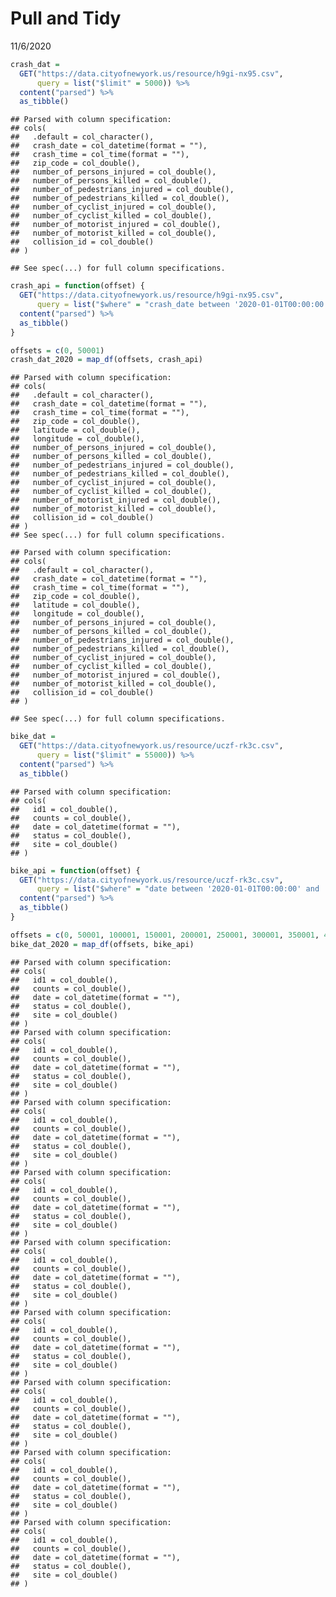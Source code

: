 Pull and Tidy
================
11/6/2020

``` r
crash_dat = 
  GET("https://data.cityofnewyork.us/resource/h9gi-nx95.csv", 
      query = list("$limit" = 5000)) %>% 
  content("parsed") %>%
  as_tibble()
```

    ## Parsed with column specification:
    ## cols(
    ##   .default = col_character(),
    ##   crash_date = col_datetime(format = ""),
    ##   crash_time = col_time(format = ""),
    ##   zip_code = col_double(),
    ##   number_of_persons_injured = col_double(),
    ##   number_of_persons_killed = col_double(),
    ##   number_of_pedestrians_injured = col_double(),
    ##   number_of_pedestrians_killed = col_double(),
    ##   number_of_cyclist_injured = col_double(),
    ##   number_of_cyclist_killed = col_double(),
    ##   number_of_motorist_injured = col_double(),
    ##   number_of_motorist_killed = col_double(),
    ##   collision_id = col_double()
    ## )

    ## See spec(...) for full column specifications.

``` r
crash_api = function(offset) {
  GET("https://data.cityofnewyork.us/resource/h9gi-nx95.csv", 
      query = list("$where" = "crash_date between '2020-01-01T00:00:00' and '2020-10-31T12:00:00'", "$limit" = 50000, "$offset" = offset)) %>% 
  content("parsed") %>%
  as_tibble() 
}

offsets = c(0, 50001)
crash_dat_2020 = map_df(offsets, crash_api)
```

    ## Parsed with column specification:
    ## cols(
    ##   .default = col_character(),
    ##   crash_date = col_datetime(format = ""),
    ##   crash_time = col_time(format = ""),
    ##   zip_code = col_double(),
    ##   latitude = col_double(),
    ##   longitude = col_double(),
    ##   number_of_persons_injured = col_double(),
    ##   number_of_persons_killed = col_double(),
    ##   number_of_pedestrians_injured = col_double(),
    ##   number_of_pedestrians_killed = col_double(),
    ##   number_of_cyclist_injured = col_double(),
    ##   number_of_cyclist_killed = col_double(),
    ##   number_of_motorist_injured = col_double(),
    ##   number_of_motorist_killed = col_double(),
    ##   collision_id = col_double()
    ## )
    ## See spec(...) for full column specifications.

    ## Parsed with column specification:
    ## cols(
    ##   .default = col_character(),
    ##   crash_date = col_datetime(format = ""),
    ##   crash_time = col_time(format = ""),
    ##   zip_code = col_double(),
    ##   latitude = col_double(),
    ##   longitude = col_double(),
    ##   number_of_persons_injured = col_double(),
    ##   number_of_persons_killed = col_double(),
    ##   number_of_pedestrians_injured = col_double(),
    ##   number_of_pedestrians_killed = col_double(),
    ##   number_of_cyclist_injured = col_double(),
    ##   number_of_cyclist_killed = col_double(),
    ##   number_of_motorist_injured = col_double(),
    ##   number_of_motorist_killed = col_double(),
    ##   collision_id = col_double()
    ## )

    ## See spec(...) for full column specifications.

``` r
bike_dat = 
  GET("https://data.cityofnewyork.us/resource/uczf-rk3c.csv", 
      query = list("$limit" = 55000)) %>% 
  content("parsed") %>%
  as_tibble()
```

    ## Parsed with column specification:
    ## cols(
    ##   id1 = col_double(),
    ##   counts = col_double(),
    ##   date = col_datetime(format = ""),
    ##   status = col_double(),
    ##   site = col_double()
    ## )

``` r
bike_api = function(offset) {
  GET("https://data.cityofnewyork.us/resource/uczf-rk3c.csv", 
      query = list("$where" = "date between '2020-01-01T00:00:00' and '2020-10-31T12:00:00'", "$limit" = 50000, "$offset" = offset)) %>% 
  content("parsed") %>%
  as_tibble() 
}

offsets = c(0, 50001, 100001, 150001, 200001, 250001, 300001, 350001, 400001)
bike_dat_2020 = map_df(offsets, bike_api)
```

    ## Parsed with column specification:
    ## cols(
    ##   id1 = col_double(),
    ##   counts = col_double(),
    ##   date = col_datetime(format = ""),
    ##   status = col_double(),
    ##   site = col_double()
    ## )
    ## Parsed with column specification:
    ## cols(
    ##   id1 = col_double(),
    ##   counts = col_double(),
    ##   date = col_datetime(format = ""),
    ##   status = col_double(),
    ##   site = col_double()
    ## )
    ## Parsed with column specification:
    ## cols(
    ##   id1 = col_double(),
    ##   counts = col_double(),
    ##   date = col_datetime(format = ""),
    ##   status = col_double(),
    ##   site = col_double()
    ## )
    ## Parsed with column specification:
    ## cols(
    ##   id1 = col_double(),
    ##   counts = col_double(),
    ##   date = col_datetime(format = ""),
    ##   status = col_double(),
    ##   site = col_double()
    ## )
    ## Parsed with column specification:
    ## cols(
    ##   id1 = col_double(),
    ##   counts = col_double(),
    ##   date = col_datetime(format = ""),
    ##   status = col_double(),
    ##   site = col_double()
    ## )
    ## Parsed with column specification:
    ## cols(
    ##   id1 = col_double(),
    ##   counts = col_double(),
    ##   date = col_datetime(format = ""),
    ##   status = col_double(),
    ##   site = col_double()
    ## )
    ## Parsed with column specification:
    ## cols(
    ##   id1 = col_double(),
    ##   counts = col_double(),
    ##   date = col_datetime(format = ""),
    ##   status = col_double(),
    ##   site = col_double()
    ## )
    ## Parsed with column specification:
    ## cols(
    ##   id1 = col_double(),
    ##   counts = col_double(),
    ##   date = col_datetime(format = ""),
    ##   status = col_double(),
    ##   site = col_double()
    ## )
    ## Parsed with column specification:
    ## cols(
    ##   id1 = col_double(),
    ##   counts = col_double(),
    ##   date = col_datetime(format = ""),
    ##   status = col_double(),
    ##   site = col_double()
    ## )
